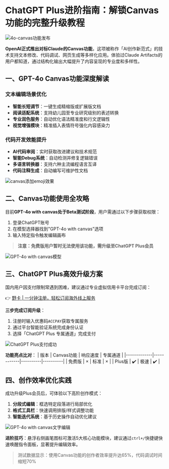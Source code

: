 # ChatGPT Plus进阶指南：解锁Canvas功能的完整升级教程

![4o-canvas功能发布](https://bbtdd.com/wp-content/uploads/img/23569922999.webp)

**OpenAI正式推出对标Claude的Canvas功能**，这项被称作「AI创作新范式」的技术支持文本修改、代码调试、网页生成等多样化应用。体验过Claude Artifacts的用户都知道，通过结构化输出大幅提升了内容呈现的专业度和多样性。

## 一、GPT-4o Canvas功能深度解读

### 文本编辑场景优化
- **智能长短调节**：一键生成精缩版或扩展版文档
- **阅读适配系统**：支持幼儿园至专业研究级别的表述转换
- **专业润色服务**：自动优化语法精准度和行文逻辑性
- **视觉增强模块**：精准插入表情符号强化内容感染力

### 代码开发效能提升
- **AI代码审阅**：实时获取改进建议和技术规范
- **智能Debug系统**：自动检测并修复逻辑错误
- **多语言转换器**：支持六种主流编程语言互译
- **代码注释生成**：自动编写可维护性文档

![canvas添加emoji效果](https://bbtdd.com/wp-content/uploads/img/895107835.webp)

## 二、Canvas功能使用全攻略

目前**GPT-4o with canvas处于Beta测试阶段**，用户需通过以下步骤获取权限：
1. 登录ChatGPT账号
2. 在模型选择器找到"GPT-4o with canvas"选项
3. 输入特定指令触发编辑画布

> **注意：免费版用户暂时无法使用该功能，需升级至ChatGPT Plus会员**

![GPT-4o with canvas模型](https://bbtdd.com/wp-content/uploads/img/3521093937288.webp)

## 三、ChatGPT Plus高效升级方案

国内用户因支付限制常遇到困难，建议通过专业虚拟信用卡平台完成订阅：

👉 [野卡 | 一分钟注册，轻松订阅海外线上服务](https://bbtdd.com/yeka)

**三步完成订阅升级**：
1. 注册时输入优惠码`ACCPAY`获取专属服务
2. 通过平台智能验证系统完成身份认证
3. 选择「ChatGPT Plus 专属通道」完成支付

![ChatGPT Plus支付成功](https://bbtdd.com/wp-content/uploads/img/51493490699.webp)

**功能亮点比对**：
| 版本        | Canvas功能 | 响应速度 | 专属通道 |
|-------------|------------|----------|----------|
| 免费版      | ×          | 标准     | ×        |
| Plus版      | ✔️         | 极速     | ✔️       |

## 四、创作效率优化实践

成功升级Plus会员后，可体验以下高阶创作模式：
1. **分段式编辑**：框选特定段落进行局部优化
2. **格式工具栏**：快速调用排版/样式调整功能
3. **智能迭代系统**：基于历史操作自动优化建议

![GPT-4o with canvas文字编辑](https://bbtdd.com/wp-content/uploads/img/44921336630.webp)

**进阶技巧**：悬浮右侧画笔图标可激活5大核心功能模块，建议通过`ctrl+/`快捷键快速唤醒指令面板，显著提升编辑效率。

> 测试数据显示：使用Canvas功能的创作者效率提升达65%，代码调试时间缩短70%